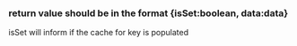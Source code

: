 ### return value should be in the format {isSet:boolean, data:data}
isSet will inform if the cache for key is populated